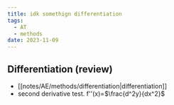 ```yaml
---
title: idk somethign differentiation
tags:
  - AT
  - methods
date: 2023-11-09
---
```

## Differentiation (review)
- [[notes/AE/methods/differentiation|differentiation]]
- second derivative test. f''(x)=$\frac{d^2y}{dx^2}$
